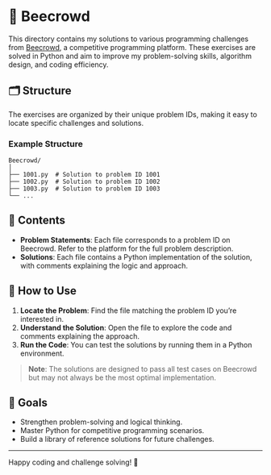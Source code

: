 # 🐝 Beecrowd

This directory contains my solutions to various programming challenges from [Beecrowd](https://www.beecrowd.com.br/), a competitive programming platform. These exercises are solved in Python and aim to improve my problem-solving skills, algorithm design, and coding efficiency.  

## 🗂️ Structure  

The exercises are organized by their unique problem IDs, making it easy to locate specific challenges and solutions.  

### Example Structure  

```plaintext  
Beecrowd/  
│  
├── 1001.py  # Solution to problem ID 1001  
├── 1002.py  # Solution to problem ID 1002  
├── 1003.py  # Solution to problem ID 1003  
└── ...  
```  

## 📄 Contents  

- **Problem Statements**: Each file corresponds to a problem ID on Beecrowd. Refer to the platform for the full problem description.  
- **Solutions**: Each file contains a Python implementation of the solution, with comments explaining the logic and approach.  

## 🚀 How to Use  

1. **Locate the Problem**: Find the file matching the problem ID you’re interested in.  
2. **Understand the Solution**: Open the file to explore the code and comments explaining the approach.  
3. **Run the Code**: You can test the solutions by running them in a Python environment.  

> **Note**: The solutions are designed to pass all test cases on Beecrowd but may not always be the most optimal implementation.  

## 🎯 Goals  

- Strengthen problem-solving and logical thinking.  
- Master Python for competitive programming scenarios.  
- Build a library of reference solutions for future challenges.  

---  

Happy coding and challenge solving! 🎉  